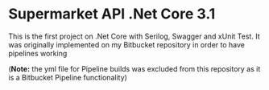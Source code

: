 # Supermarket API .Net Core 3.1

This is the first project on .Net Core with Serilog, Swagger and xUnit Test.
It was originally implemented on my Bitbucket repository in order to have pipelines working

(**Note:** the yml file for Pipeline builds was excluded from this repository as it is a Bitbucket Pipeline functionality)